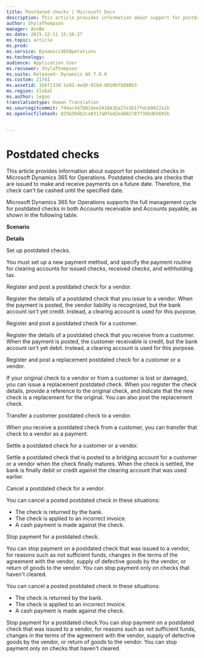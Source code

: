 ```yaml
---
title: Postdated checks | Microsoft Docs
description: This article provides information about support for postdated checks in Microsoft Dynamics 365 for Operations. Postdated checks are checks that are issued to make and receive payments on a future date. Therefore, the check can&quot;t be cashed until the specified date.
author: ShylaThompson
manager: AnnBe
ms.date: 2015-12-11 15:16:27
ms.topic: article
ms.prod: 
ms.service: Dynamics365Operations
ms.technology: 
audience: Application User
ms.reviewer: ShylaThompson
ms.suite: Released- Dynamics AX 7.0.0
ms.custom: 21741
ms.assetid: 1bbf1338-1e92-4ed9-929d-8010bfb898b3
ms.region: Global
ms.author: leguo
translationtype: Human Translation
ms.sourcegitcommit: 744ac447b01dee241043ba27e3b1ffdcb0022a1b
ms.openlocfilehash: 825b39db2ca8317a0fed2e4802787738bd65692b


---
```


# <a name="postdated-checks"></a>Postdated checks

This article provides information about support for postdated checks in Microsoft Dynamics 365 for Operations. Postdated checks are checks that are issued to make and receive payments on a future date. Therefore, the check can't be cashed until the specified date.

Microsoft Dynamics 365 for Operations supports the full management cycle for postdated checks in both Accounts receivable and Accounts payable, as shown in the following table.

**Scenario**

**Details**

Set up postdated checks.

You must set up a new payment method, and specify the payment routine for clearing accounts for issued checks, received checks, and withholding tax.

Register and post a postdated check for a vendor.

Register the details of a postdated check that you issue to a vendor. When the payment is posted, the vendor liability is recognized, but the bank account isn't yet credit. Instead, a clearing account is used for this purpose.

Register and post a postdated check for a customer.

Register the details of a postdated check that you receive from a customer. When the payment is posted, the customer receivable is credit, but the bank account isn't yet debit. Instead, a clearing account is used for this purpose.

Register and post a replacement postdated check for a customer or a vendor.

If your original check to a vendor or from a customer is lost or damaged, you can issue a replacement postdated check. When you register the check details, provide a reference to the original check, and indicate that the new check is a replacement for the original. You can also post the replacement check.

Transfer a customer postdated check to a vendor.

When you receive a postdated check from a customer, you can transfer that check to a vendor as a payment.

Settle a postdated check for a customer or a vendor.

Settle a postdated check that is posted to a bridging account for a customer or a vendor when the check finally matures. When the check is settled, the bank is finally debit or credit against the clearing account that was used earlier.

Cancel a postdated check for a vendor.

You can cancel a posted postdated check in these situations:

-   The check is returned by the bank.
-   The check is applied to an incorrect invoice.
-   A cash payment is made against the check.

Stop payment for a postdated check.

You can stop payment on a postdated check that was issued to a vendor, for reasons such as not sufficient funds, changes in the terms of the agreement with the vendor, supply of defective goods by the vendor, or return of goods to the vendor. You can stop payment only on checks that haven't cleared.

You can cancel a posted postdated check in these situations:

-   The check is returned by the bank.
-   The check is applied to an incorrect invoice.
-   A cash payment is made against the check.

Stop payment for a postdated check.You can stop payment on a postdated check that was issued to a vendor, for reasons such as not sufficient funds, changes in the terms of the agreement with the vendor, supply of defective goods by the vendor, or return of goods to the vendor. You can stop payment only on checks that haven't cleared.




<!--HONumber=Feb17_HO3-->


